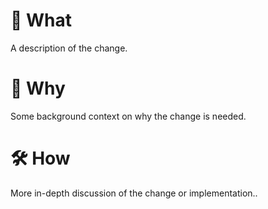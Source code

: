 # 📲 What

A description of the change.

# 🤔 Why

Some background context on why the change is needed.

# 🛠 How

More in-depth discussion of the change or implementation..
